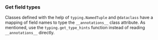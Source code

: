 ### Get field types

Classes defined with the help of `typing.NamedTuple` and `@dataclass` have a mapping of field names to type the `__annotations__` class attribute. As mentioned, use the `typing.get_type_hints` function instead of reading `__annotations__` directly.